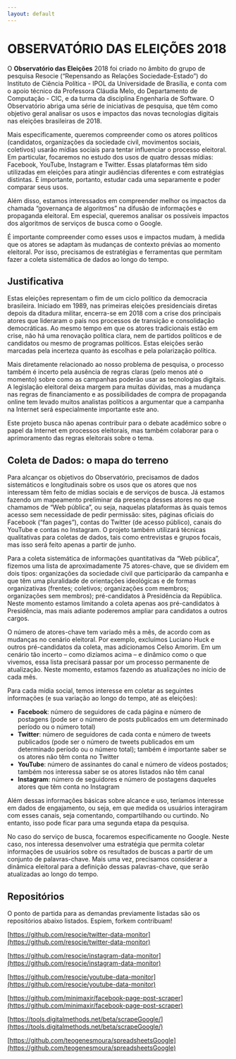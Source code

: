 ```yaml
---
layout: default
---
```


# OBSERVATÓRIO DAS ELEIÇÕES 2018

O **Observatório das Eleições** 2018 foi criado no âmbito do grupo de pesquisa Resocie (“Repensando as Relações Sociedade-Estado”) do Instituto de Ciência Política - IPOL da Universidade de Brasília, e conta com o apoio técnico da Professora Cláudia Melo, do Departamento de Computação - CIC, e da turma da disciplina Engenharia de Software. O Observatório abriga uma série de iniciativas de pesquisa, que têm como objetivo geral analisar os usos e impactos das novas tecnologias digitais nas eleições brasileiras de 2018. 

Mais especificamente, queremos compreender como os atores políticos (candidatos, organizações da sociedade civil, movimentos sociais, coletivos) usarão mídias sociais para tentar influenciar o processo eleitoral. Em particular, focaremos no estudo dos usos de quatro dessas mídias: Facebook, YouTube, Instagram e Twitter. Essas plataformas têm sido utilizadas em eleições para atingir audiências diferentes e com estratégias distintas. É importante, portanto, estudar cada uma separamente e poder comparar seus usos.

Além disso, estamos interessados em compreender melhor os impactos da chamada “governança de algoritmos” na difusão de informações e propaganda eleitoral. Em especial, queremos analisar os possíveis impactos dos algoritmos de serviços de busca como o Google. 

É importante compreender como esses usos e impactos mudam, à medida que os atores se adaptam às mudanças de contexto prévias ao momento eleitoral. Por isso, precisamos de estratégias e ferramentas que permitam fazer a coleta sistemática de dados ao longo do tempo.

## Justificativa

Estas eleições representam o fim de um ciclo político da democracia brasileira. Iniciado em 1989, nas primeiras eleições presidenciais diretas depois da ditadura militar, encerra-se em 2018 com a crise dos principais atores que lideraram o país nos processos de transição e consolidação democráticas. Ao mesmo tempo em que os atores tradicionais estão em crise, não há uma renovação política clara, nem de partidos políticos e de candidatos ou mesmo de programas políticos. Estas eleições serão marcadas pela incerteza quanto às escolhas e pela polarização política. 

Mais diretamente relacionado ao nosso problema de pesquisa, o processo também é incerto pela ausência de regras claras (pelo menos até o momento) sobre como as campanhas poderão usar as tecnologias digitais. A legislação eleitoral deixa margem para muitas dúvidas, mas a mudança nas regras de financiamento e as possibilidades de compra de propaganda online tem levado muitos analistas políticos a argumentar que a campanha na Internet será especialmente importante este ano. 

Este projeto busca não apenas contribuir para o debate acadêmico sobre o papel da Internet em processos eleitorais, mas também colaborar para o aprimoramento das regras eleitorais sobre o tema.

## Coleta de Dados: o mapa do terreno

Para alcançar os objetivos do Observatório, precisamos de dados sistemáticos e longitudinais sobre os usos que os atores que nos interessam têm feito de mídias sociais e de serviços de busca. Já estamos fazendo um mapeamento preliminar da presença desses atores no que chamamos de “Web pública”, ou seja, naquelas plataformas às quais temos acesso sem necessidade de pedir permissão: sites, páginas oficiais do Facebook (“fan pages”), contas do Twitter (de acesso público), canais do YouTube e contas no Instagram. O projeto também utilizará técnicas qualitativas para coletas de dados, tais como entrevistas e grupos focais, mas isso será feito apenas a partir de junho.

Para a coleta sistemática de informações quantitativas da “Web pública”, fizemos uma lista de aproximadamente 75 atores-chave, que se dividem em dois tipos: organizações da sociedade civil que participarão da campanha e que têm uma pluralidade de orientações ideológicas e de formas organizativas (frentes; coletivos; organizações com membros; organizações sem membros); pré-candidatos à Presidência da República. Neste momento estamos limitando a coleta apenas aos pré-candidatos à Presidência, mas mais adiante poderemos ampliar para candidatos a outros cargos. 

O número de atores-chave tem variado mês a mês, de acordo com as mudanças no cenário eleitoral. Por exemplo, excluímos Luciano Huck e outros pré-candidatos da coleta, mas adicionamos Celso Amorim. Em um cenário tão incerto – como dizíamos acima – e dinâmico como o que vivemos, essa lista precisará passar por um processo permanente de atualização. Neste momento, estamos fazendo as atualizações no início de cada mês.

Para cada mídia social, temos interesse em coletar as seguintes informações (e sua variação ao longo do tempo, até as eleições):

* **Facebook**: número de seguidores de cada página e número de postagens (pode ser o número de posts publicados em um determinado período ou o número total)
* **Twitter**: número de seguidores de cada conta e número de tweets publicados (pode ser o número de tweets publicados em um determinado período ou o número total); também é importante saber se os atores não têm conta no Twitter
* **YouTube**: número de assinantes do canal e número de vídeos postados; também nos interessa saber se os atores listados não têm canal
* **Instagram**: número de seguidores e número de postagens daqueles atores que têm conta no Instagram

Além dessas informações básicas sobre alcance e uso, teríamos interesse em dados de engajamento, ou seja, em que medida os usuários interagiram com esses canais, seja comentando, compartilhando ou curtindo. No entanto, isso pode ficar para uma segunda etapa da pesquisa.

No caso do serviço de busca, focaremos especificamente no Google. Neste caso, nos interessa desenvolver uma estratégia que permita coletar informações de usuários sobre os resultados de buscas a partir de um conjunto de palavras-chave. Mais uma vez, precisamos considerar a dinâmica eleitoral para a definição dessas palavras-chave, que serão atualizadas ao longo do tempo.

## Repositórios

O ponto de partida para as demandas previamente listadas são os repositórios abaixo listados. Espiem, forkem contribuam!

[https://github.com/resocie/twitter-data-monitor](https://github.com/resocie/twitter-data-monitor)

[https://github.com/resocie/instagram-data-monitor](https://github.com/resocie/instagram-data-monitor)

[https://github.com/resocie/youtube-data-monitor](https://github.com/resocie/youtube-data-monitor)

[https://github.com/minimaxir/facebook-page-post-scraper](https://github.com/minimaxir/facebook-page-post-scraper)

[https://tools.digitalmethods.net/beta/scrapeGoogle/](https://tools.digitalmethods.net/beta/scrapeGoogle/)

[https://github.com/teogenesmoura/spreadsheetsGoogle](https://github.com/teogenesmoura/spreadsheetsGoogle)
